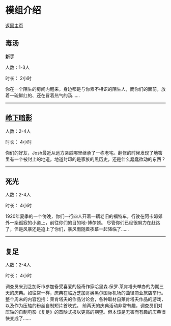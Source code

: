# 模组介绍
[返回主页](index.md)

## 毒汤

**新手**

人数：1-3人

时长： 2小时

你在一个陌生的房间内醒来，身边都是与你素不相识的陌生人，而你们的面前，放着一碗鲜红的、还在冒着热气的汤……

****
## [岭下暗影](模组/岭下暗影.md)

人数：2-4人

时长： 4小时

你们的好友，Josh最近从远方亲戚哪里继承了一栋老宅。翻修的时候发现了地窖里有一个被封上的地道。地道封印的是家族的黑历史，还是什么蠢蠢欲动的东西？

****
## 死光

人数：2-4人

时长： 4小时

1920年夏季的一个傍晚，你们一行四人开着一辆老旧的福特车，行驶在阿卡姆郊外一条孤寂的小道上，前往你们的目的地-博尔顿。 尽管你们已经很努力在赶路了，但是风暴还是追上了你们，暴风雨随着夜幕一起降临了……

****
## 复足

人数：2-4人

时长： 4小时

调查员来到芝加哥市参加备受喜爱的怪奇作家哈里森.保罗.莱肯塔夫举办的为期三天的庆典。如往常一样，庆典在临近芝加哥奥黑尔国际机场的曲径商业旅店举行。整个周末的内容包括：莱肯塔夫的作品讨论会，各种取材自莱肯塔夫作品的游戏，以及作为压轴的粉丝自制短片首映式。
前两天的庆典活动非常有趣，调查员们对压轴的自制电影《复足》的首映式报以更高的期望。但本该是无害而有趣的庆典很快变成了......